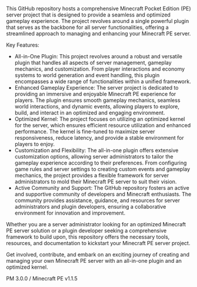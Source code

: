 This GitHub repository hosts a comprehensive Minecraft Pocket Edition (PE) server project that is designed to provide a seamless and optimized gameplay experience. The project revolves around a single powerful plugin that serves as the backbone for all server functionalities, offering a streamlined approach to managing and enhancing your Minecraft PE server.

Key Features:

* All-in-One Plugin: This project revolves around a robust and versatile plugin that handles all aspects of server management, gameplay mechanics, and customization. From player interactions and economy systems to world generation and event handling, this plugin encompasses a wide range of functionalities within a unified framework.
* Enhanced Gameplay Experience: The server project is dedicated to providing an immersive and enjoyable Minecraft PE experience for players. The plugin ensures smooth gameplay mechanics, seamless world interactions, and dynamic events, allowing players to explore, build, and interact in an optimized and engaging environment.
* Optimized Kernel: The project focuses on utilizing an optimized kernel for the server, which ensures efficient resource utilization and enhanced performance. The kernel is fine-tuned to maximize server responsiveness, reduce latency, and provide a stable environment for players to enjoy.
* Customization and Flexibility: The all-in-one plugin offers extensive customization options, allowing server administrators to tailor the gameplay experience according to their preferences. From configuring game rules and server settings to creating custom events and gameplay mechanics, the project provides a flexible framework for server administrators to mold their Minecraft PE server to suit their vision.
* Active Community and Support: The GitHub repository fosters an active and supportive community of developers and Minecraft enthusiasts. The community provides assistance, guidance, and resources for server administrators and plugin developers, ensuring a collaborative environment for innovation and improvement.

Whether you are a server administrator looking for an optimized Minecraft PE server solution or a plugin developer seeking a comprehensive framework to build upon, this repository offers the necessary tools, resources, and documentation to kickstart your Minecraft PE server project.

Get involved, contribute, and embark on an exciting journey of creating and managing your own Minecraft PE server with an all-in-one plugin and an optimized kernel.

PM 3.0.0 / Minecraft PE v1.1.5
